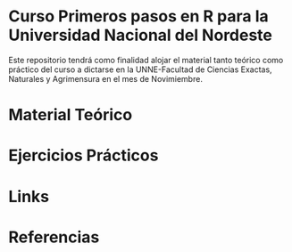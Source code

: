 # Curso Primeros pasos en R para la Universidad Nacional del Nordeste
Este repositorio tendrá como finalidad alojar el material tanto teórico como práctico del curso a dictarse en la UNNE-Facultad de Ciencias Exactas, Naturales y Agrimensura 
en el mes de Novimiembre.
# Material Teórico
# Ejercicios Prácticos
# Links 
# Referencias
